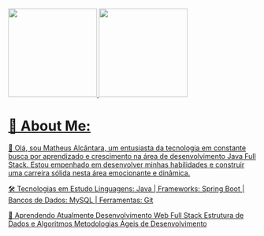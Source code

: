 <a href="https://git.io/typing-svg"><img src="https://readme-typing-svg.demolab.com?font=Fira+Code&weight=900&size=25&pause=1000&color=4e97d1&center=true&vCenter=true&random=false&width=435&lines=Bem+vindo+ao+meu+perfil" alt="" /></a>

<a href="https://github.com/MatheusAlcn">
  <img height="180cm" src="https://github-readme-stats.vercel.app/api?username=MatheusAlcn&show_icons=true&theme=transparent&include_all_commit=true&count_private=true"/>
  <img height="180cm" src="https://github-readme-stats.vercel.app/api/top-langs/?username=MatheusAlcn&layout=compact&langs_count=16&theme=transparent"/><br>

# 💫 About Me:
👋 Olá, sou Matheus Alcântara, um entusiasta da tecnologia em constante busca por aprendizado e crescimento na área de desenvolvimento Java Full Stack. Estou empenhado em desenvolver minhas habilidades e construir uma carreira sólida nesta área emocionante e dinâmica.<br>

🛠️ Tecnologias em Estudo
Linguagens: Java |
Frameworks: Spring Boot |
Bancos de Dados: MySQL |
Ferramentas: Git

🌱 Aprendendo Atualmente
Desenvolvimento Web Full Stack
Estrutura de Dados e Algoritmos
Metodologias Ágeis de Desenvolvimento





          
          
          






<!-- Proudly created with GPRM ( https://gprm.itsvg.in ) -->
